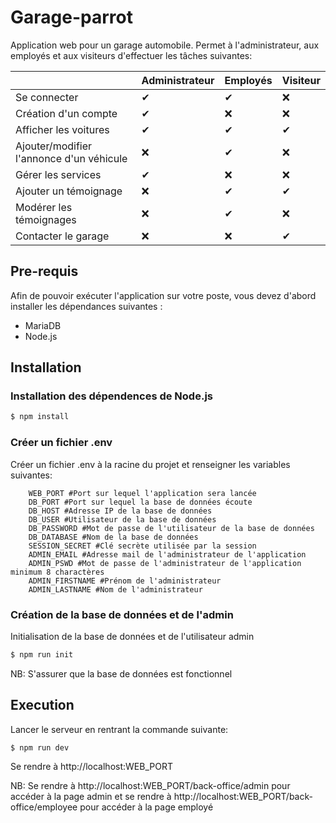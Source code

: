 # Garage-parrot

Application web pour un garage automobile. Permet à l'administrateur, aux employés et aux visiteurs d'effectuer les tâches suivantes:
<table>
  <thead>
    <tr>
        <th></th>
      <th>Administrateur</th>
      <th>Employés</th>
      <th>Visiteur</th>
    </tr>
  </thead>
  <tr>
    <td>Se connecter</td>
    <td>✔</td>
    <td>✔</td>
    <td>❌</td>
  </tr>
  <tr>
    <td>Création d'un compte</td>
    <td>✔</td>
    <td>❌</td>
    <td>❌</td>
  </tr>
  <tr>
    <td>Afficher les voitures</td>
    <td>✔</td>
    <td>✔</td>
    <td>✔</td>
  </tr>
  <tr>
    <td>Ajouter/modifier l'annonce d'un véhicule</td>
    <td>❌</td>
    <td>✔</td>
    <td>❌</td>
  </tr>
  <tr>
    <td>Gérer les services</td>
    <td>✔</td>
    <td>❌</td>
    <td>❌</td>
  </tr>
  <tr>
    <td>Ajouter un témoignage</td>
    <td>❌</td>
    <td>✔</td>
    <td>✔</td>
  </tr>
  <tr>
    <td>Modérer les témoignages</td>
    <td>❌</td>
    <td>✔</td>
    <td>❌</td>
  </tr>
  <tr>
    <td>Contacter le garage</td>
    <td>❌</td>
    <td>❌</td>
    <td>✔</td>
  </tr>
</table>


## Pre-requis
Afin de pouvoir exécuter l'application sur votre poste, vous devez d'abord installer les dépendances suivantes :

 - MariaDB
 - Node.js

## Installation
### Installation des dépendences de Node.js
```bash
$ npm install
```
### Créer un fichier .env
Créer un fichier .env à la racine du projet et renseigner les variables suivantes:
```shell
    WEB_PORT #Port sur lequel l'application sera lancée
    DB_PORT #Port sur lequel la base de données écoute
    DB_HOST #Adresse IP de la base de données
    DB_USER #Utilisateur de la base de données
    DB_PASSWORD #Mot de passe de l'utilisateur de la base de données
    DB_DATABASE #Nom de la base de données
    SESSION_SECRET #Clé secrète utilisée par la session
    ADMIN_EMAIL #Adresse mail de l'administrateur de l'application
    ADMIN_PSWD #Mot de passe de l'administrateur de l'application minimum 8 charactères
    ADMIN_FIRSTNAME #Prénom de l'administrateur
    ADMIN_LASTNAME #Nom de l'administrateur
```

### Création de la base de données et de l'admin
Initialisation de la base de données et de l'utilisateur admin
```bash
$ npm run init
```
NB: S'assurer que la base de données est fonctionnel

## Execution
Lancer le serveur en rentrant la commande suivante:
```bash
$ npm run dev
```
Se rendre à http://localhost:WEB_PORT

NB: Se rendre à http://localhost:WEB_PORT/back-office/admin pour accéder à la page admin et  se rendre à http://localhost:WEB_PORT/back-office/employee pour accéder à la page employé

